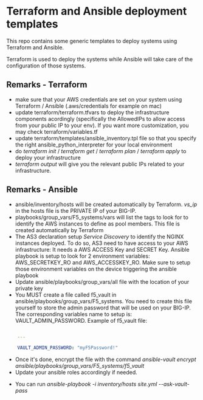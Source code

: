 Terraform and Ansible deployment templates
==========================================

This repo contains some generic templates to deploy systems using Terraform and Ansible.

Terraform is used to deploy the systems while Ansible will take care of the configuration of those systems.

Remarks - Terraform
-------------------

* make sure that your AWS credentials are set on your system using Terraform / Ansible (.aws/credentials for example on mac)
* update terraform/terraform.tfvars to deploy the infrastructure components acordingly (specifically the AllowedIPs to allow access from your public IP to your env). If you want more customization, you may check terraform/variables.tf 
* update terraform/templates/ansible_inventory.tpl file so that you specify the right ansible_python_interpreter for your local environment 
* do *terraform init* / *terraform get* / *terraform plan* / *terraform apply* to deploy your infrastructure
* *terraform output* will give you the relevant public IPs related to your infrastructure.

Remarks - Ansible
-----------------

* ansible/inventory/hosts will be created automatically by Terraform. *vs_ip* in the hosts file is the PRIVATE IP of your BIG-IP.
* playbooks/group_vars/F5_systems/vars will list the tags to look for to identify the AWS instances to define as pool members. This file is created automatically by Terraform
* The AS3 declaration setup *Service Discovery* to identify the NGINX instances deployed. To do so, AS3 need to have access to your AWS infrastructure: It needs a AWS ACCESS Key and SECRET Key. Ansible playbook is setup to look for 2 environment variables: AWS_SECRETKEY_RO and AWS_ACCESSKEY_RO. Make sure to setup those environment variables on the device triggering the ansible playbook
* Update ansible/playbooks/group_vars/all file with the location of your private key
* You MUST create a file called f5_vault in ansible/playbooks/group_vars/F5_systems. You need to create this file yourself to store the admin password that will be used on your BIG-IP. The corresponding variables name to setup is: VAULT_ADMIN_PASSWORD. Example of f5_vault file: 

```yaml

    ---

    VAULT_ADMIN_PASSWORD: "myF5Password!"


```

  + Once it's done, encrypt the file with the command *ansible-vault encrypt ansible/playbooks/group_vars/F5_systems/f5_vault*
  + Update your ansible roles accordingly if needed.
* You can run *ansible-playbook -i inventory/hosts site.yml --ask-vault-pass*
